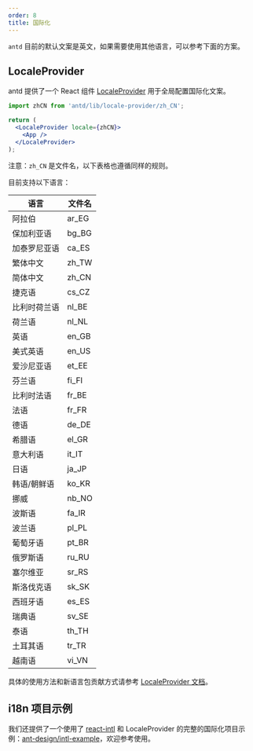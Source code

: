 ```yaml
---
order: 8
title: 国际化
---
```


`antd` 目前的默认文案是英文，如果需要使用其他语言，可以参考下面的方案。

## LocaleProvider

antd 提供了一个 React 组件 [LocaleProvider](/components/locale-provider) 用于全局配置国际化文案。

```jsx
import zhCN from 'antd/lib/locale-provider/zh_CN';

return (
  <LocaleProvider locale={zhCN}>
    <App />
  </LocaleProvider>
);
```

注意：`zh_CN` 是文件名，以下表格也遵循同样的规则。

目前支持以下语言：

|语言|文件名|
|---|---|
|阿拉伯|ar_EG|
|保加利亚语|bg_BG|
|加泰罗尼亚语|ca_ES|
|繁体中文|zh_TW|
|简体中文|zh_CN|
|捷克语|cs_CZ|
|比利时荷兰语|nl_BE|
|荷兰语|nl_NL|
|英语|en_GB|
|美式英语|en_US|
|爱沙尼亚语|et_EE|
|芬兰语|fi_FI|
|比利时法语|fr_BE|
|法语|fr_FR|
|德语|de_DE|
|希腊语|el_GR|
|意大利语|it_IT|
|日语|ja_JP|
|韩语/朝鲜语|ko_KR|
|挪威|nb_NO|
|波斯语|fa_IR|
|波兰语|pl_PL|
|葡萄牙语|pt_BR|
|俄罗斯语|ru_RU|
|塞尔维亚|sr_RS|
|斯洛伐克语|sk_SK|
|西班牙语|es_ES|
|瑞典语|sv_SE|
|泰语|th_TH|
|土耳其语|tr_TR|
|越南语|vi_VN|

具体的使用方法和新语言包贡献方式请参考 [LocaleProvider 文档](/components/locale-provider)。

## i18n 项目示例

我们还提供了一个使用了 [react-intl](https://github.com/yahoo/react-intl) 和 LocaleProvider 的完整的国际化项目示例：[ant-design/intl-example](https://github.com/ant-design/intl-example)，欢迎参考使用。
